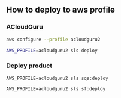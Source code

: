 
## How to deploy to aws profile

### ACloudGuru
```bash
aws configure --profile acloudguru2
```

```bash
AWS_PROFILE=acloudguru2 sls deploy
```

### Deploy product

```shell
AWS_PROFILE=acloudguru2 sls sqs:deploy
```

```shell
AWS_PROFILE=acloudguru2 sls sf:deploy
```

